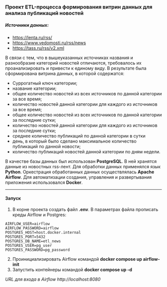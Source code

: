 ### Проект ETL-процесса формирования витрин данных для анализа публикаций новостей

##### Источники данных:
* https://lenta.ru/rss/
* https://www.vedomosti.ru/rss/news
* https://tass.ru/rss/v2.xml

В связи с тем, что в вышеуказанных источниках названия и разнообразие категорий новостей отличаются, требовалось их проанализировать и привести к единому виду. В результате была сформирована витрина данных, в которой содержатся:

* Суррогатный ключ категории;
* название категории;
* общее количество новостей из всех источников по данной категории за все время;
* количество новостей данной категории для каждого из источников за все время;
* общее количество новостей из всех источников по данной категории за последние сутки;
* количество новостей данной категории для каждого из источников за последние сутки;
* среднее количество публикаций по данной категории в сутки
* день, в который было сделано максимальное количество публикаций по данной новости;
* количество публикаций новостей данной категории по дням недели.

В качестве базы данных был использован __PostgreSQL__. В ней хранятся данные из новостных rss-лент. Для обработки данных применялся язык __Python__. Оркестрация обработанных данных осуществлялась __Apache Airflow__. Для автоматизации создания, управления и развертывания приложения использовался __Docker__.

---
#### Запуск
1. В корне проекта создать файл __.env__. В параметрах файла прописать креды Airflow и Postgres:
```
AIRFLOW_USER=airflow
AIRFLOW_PASSWORD=airflow
POSTGRES_HOST=host.docker.internal
POSTGRES_PORT=5432
POSTGRES_DB_NAME=etl_news
POSTGRES_USER=pg_user
POSTGRES_PASSWORD=pg_password
```
2. Проинициализировать Airflow командой __docker compose up airflow-init__
3. Запустить контейнеры командой __docker compose up -d__

_URL для входа в Airflow_ _http://localhost:8080_